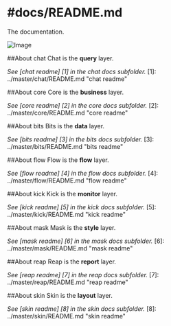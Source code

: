 #docs/README.md
==============

The documentation.

![Image](../master/images/system_overview.png?raw=true)

##About chat
Chat is the **query** layer.

*See [chat readme] [1] in the chat docs subfolder.*
[1]: ../master/chat/README.md "chat readme"

##About core
Core is the **business** layer.

*See [core readme] [2] in the core docs subfolder.*
[2]: ../master/core/README.md "core readme"

##About bits
Bits is the **data** layer.

*See [bits readme] [3] in the bits docs subfolder.*
[3]: ../master/bits/README.md "bits readme"

##About flow
Flow is the **flow** layer.

*See [flow readme] [4] in the flow docs subfolder.*
[4]: ../master/flow/README.md "flow readme"

##About kick
Kick is the **monitor** layer. 

*See [kick readme] [5] in the kick docs subfolder.*
[5]: ../master/kick/README.md "kick readme"

##About mask
Mask is the **style** layer. 

*See [mask readme] [6] in the mask docs subfolder.*
[6]: ../master/mask/README.md "mask readme"

##About reap
Reap is the **report** layer. 

*See [reap readme] [7] in the reap docs subfolder.*
[7]: ../master/reap/README.md "reap readme"

##About skin
Skin is the **layout** layer.

*See [skin readme] [8] in the skin docs subfolder.*
[8]: ../master/skin/README.md "skin readme"